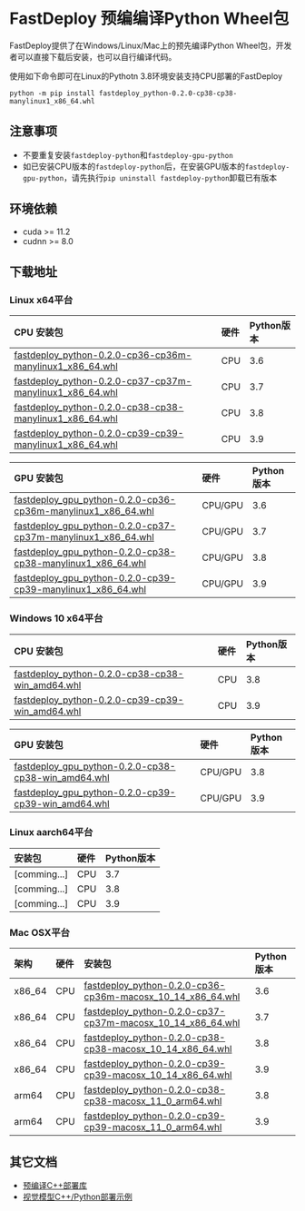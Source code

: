 # FastDeploy 预编编译Python Wheel包

FastDeploy提供了在Windows/Linux/Mac上的预先编译Python Wheel包，开发者可以直接下载后安装，也可以自行编译代码。

使用如下命令即可在Linux的Pythotn 3.8环境安装支持CPU部署的FastDeploy
```
python -m pip install fastdeploy_python-0.2.0-cp38-cp38-manylinux1_x86_64.whl
```

## 注意事项
- 不要重复安装`fastdeploy-python`和`fastdeploy-gpu-python`
- 如已安装CPU版本的`fastdeploy-python`后，在安装GPU版本的`fastdeploy-gpu-python`，请先执行`pip uninstall fastdeploy-python`卸载已有版本

## 环境依赖

- cuda >= 11.2
- cudnn >= 8.0

## 下载地址

### Linux x64平台

| CPU 安装包 | 硬件 | Python版本 |
| :------------- | :--- | :--------- |
| [fastdeploy_python-0.2.0-cp36-cp36m-manylinux1_x86_64.whl](https://bj.bcebos.com/paddlehub/fastdeploy/wheels/fastdeploy_python-0.2.0-cp36-cp36m-manylinux1_x86_64.whl) | CPU | 3.6 |
| [fastdeploy_python-0.2.0-cp37-cp37m-manylinux1_x86_64.whl](https://bj.bcebos.com/paddlehub/fastdeploy/wheels/fastdeploy_python-0.2.0-cp37-cp37m-manylinux1_x86_64.whl) | CPU | 3.7 |
| [fastdeploy_python-0.2.0-cp38-cp38-manylinux1_x86_64.whl](https://bj.bcebos.com/paddlehub/fastdeploy/wheels/fastdeploy_python-0.2.0-cp38-cp38-manylinux1_x86_64.whl) | CPU | 3.8 |
| [fastdeploy_python-0.2.0-cp39-cp39-manylinux1_x86_64.whl](https://bj.bcebos.com/paddlehub/fastdeploy/wheels/fastdeploy_python-0.2.0-cp39-cp39-manylinux1_x86_64.whl) | CPU | 3.9 |

| GPU 安装包 | 硬件 | Python版本 |
| :------------- | :--- | :--------- |
| [fastdeploy_gpu_python-0.2.0-cp36-cp36m-manylinux1_x86_64.whl](https://bj.bcebos.com/paddlehub/fastdeploy/wheels/fastdeploy_gpu_python-0.2.0-cp36-cp36m-manylinux1_x86_64.whl) | CPU/GPU | 3.6 |
| [fastdeploy_gpu_python-0.2.0-cp37-cp37m-manylinux1_x86_64.whl](https://bj.bcebos.com/paddlehub/fastdeploy/wheels/fastdeploy_gpu_python-0.2.0-cp37-cp37m-manylinux1_x86_64.whl) | CPU/GPU | 3.7 |
| [fastdeploy_gpu_python-0.2.0-cp38-cp38-manylinux1_x86_64.whl](https://bj.bcebos.com/paddlehub/fastdeploy/wheels/fastdeploy_gpu_python-0.2.0-cp38-cp38-manylinux1_x86_64.whl) | CPU/GPU | 3.8 |
| [fastdeploy_gpu_python-0.2.0-cp39-cp39-manylinux1_x86_64.whl](https://bj.bcebos.com/paddlehub/fastdeploy/wheels/fastdeploy_gpu_python-0.2.0-cp39-cp39-manylinux1_x86_64.whl) | CPU/GPU | 3.9 |

### Windows 10 x64平台

| CPU 安装包 | 硬件 | Python版本 |
| :----  | :-- | :------ |
| [fastdeploy_python-0.2.0-cp38-cp38-win_amd64.whl](https://bj.bcebos.com/paddlehub/fastdeploy/wheels/fastdeploy_python-0.2.0-cp38-cp38-win_amd64.whl) | CPU | 3.8 |
| [fastdeploy_python-0.2.0-cp39-cp39-win_amd64.whl](https://bj.bcebos.com/paddlehub/fastdeploy/wheels/fastdeploy_python-0.2.0-cp39-cp39-win_amd64.whl) | CPU | 3.9 |

| GPU 安装包 | 硬件 | Python版本 |
| :----  | :-- | :------ |
| [fastdeploy_gpu_python-0.2.0-cp38-cp38-win_amd64.whl](https://bj.bcebos.com/paddlehub/fastdeploy/wheels/fastdeploy_gpu_python-0.2.0-cp38-cp38-win_amd64.whl) | CPU/GPU | 3.8 |
| [fastdeploy_gpu_python-0.2.0-cp39-cp39-win_amd64.whl](https://bj.bcebos.com/paddlehub/fastdeploy/wheels/fastdeploy_gpu_python-0.2.0-cp39-cp39-win_amd64.whl) | CPU/GPU | 3.9 |

### Linux aarch64平台

| 安装包 | 硬件 | Python版本 |
| :----  | :-- | :------ |
| [comming...] | CPU | 3.7 |
| [comming...] | CPU | 3.8 |
| [comming...] | CPU | 3.9 |

### Mac OSX平台

| 架构 | 硬件 | 安装包 | Python版本 |
| :----  | :-- | :------ | :----- |
| x86_64 | CPU | [fastdeploy_python-0.2.0-cp36-cp36m-macosx_10_14_x86_64.whl](https://bj.bcebos.com/paddlehub/fastdeploy/wheels/fastdeploy_python-0.2.0-cp36-cp36m-macosx_10_14_x86_64.whl) | 3.6 |
| x86_64 | CPU | [fastdeploy_python-0.2.0-cp37-cp37m-macosx_10_14_x86_64.whl](https://bj.bcebos.com/paddlehub/fastdeploy/wheels/fastdeploy_python-0.2.0-cp37-cp37m-macosx_10_14_x86_64.whl) | 3.7 |
| x86_64 | CPU | [fastdeploy_python-0.2.0-cp38-cp38-macosx_10_14_x86_64.whl](https://bj.bcebos.com/paddlehub/fastdeploy/wheels/fastdeploy_python-0.2.0-cp38-cp38-macosx_10_14_x86_64.whl) | 3.8 |
| x86_64 | CPU | [fastdeploy_python-0.2.0-cp39-cp39-macosx_10_14_x86_64.whl](https://bj.bcebos.com/paddlehub/fastdeploy/wheels/fastdeploy_python-0.2.0-cp39-cp39-macosx_10_14_x86_64.whl) | 3.9 |
| arm64 | CPU | [fastdeploy_python-0.2.0-cp38-cp38-macosx_11_0_arm64.whl](https://bj.bcebos.com/paddlehub/fastdeploy/wheels/fastdeploy_python-0.2.0-cp38-cp38-macosx_11_0_arm64.whl) | 3.8 |
| arm64 | CPU | [fastdeploy_python-0.2.0-cp39-cp39-macosx_11_0_arm64.whl](https://bj.bcebos.com/paddlehub/fastdeploy/wheels/fastdeploy_python-0.2.0-cp39-cp39-macosx_11_0_arm64.whl) | 3.9 |

## 其它文档

- [预编译C++部署库](./prebuilt_libraries.md)
- [视觉模型C++/Python部署示例](../../examples/vision/)
